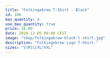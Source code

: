 ```yaml
---
title: "Folkingebrew T-Shirt - Black"
id: 106
max_quantity: 4
use_max_quantity: true
price: 16.00
date: 2020-12-05 09:00 CEST
image: "shop/folkingebrew-black-t-shirt.jpg"
description: "Folkingebrew Logo T-Shirt."
sizes: "S|M|L|XL|XXL"
---
```

